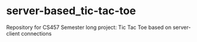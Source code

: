 # server-based_tic-tac-toe
Repository for CS457 Semester long project: Tic Tac Toe based on server-client connections
